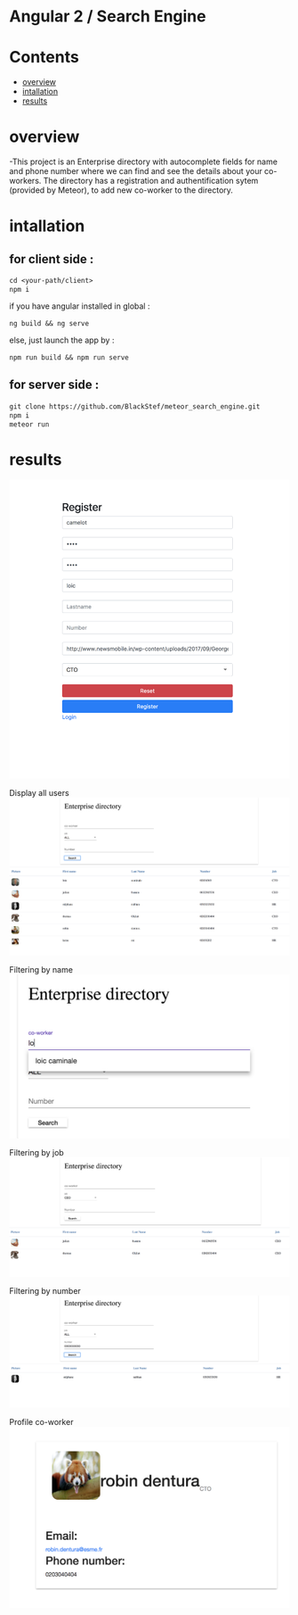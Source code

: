 # Angular 2 / Search Engine

# Contents
* [overview](#overview)
* [intallation](#intallation)
* [results](#results)


# overview

-This project is an Enterprise directory with autocomplete fields for name and phone number
where we can find and see the details about your co-workers.
The directory has a registration and authentification sytem (provided by Meteor), to add new co-worker to the directory.

# intallation
## for client side :
```
cd <your-path/client> 
npm i
```
if you have angular installed in global :
```
ng build && ng serve

```
else, just launch the app by :
```
npm run build && npm run serve
```
## for server side :
```
git clone https://github.com/BlackStef/meteor_search_engine.git
npm i
meteor run 
```
# results
![alt text](src/assets/register.png "Registering")

Display all users
![alt text](src/assets/all_User.png "Display all users")

Filtering by name
![alt text](src/assets/searchFullText.png "filtering by name")

Filtering by job
![alt text](src/assets/searchByJob.png "filtering by job")

Filtering by number 
![alt text](src/assets/searchByNumber.png "filtering by number")

Profile co-worker
![alt text](src/assets/profileData.png "Profile co-worker")
